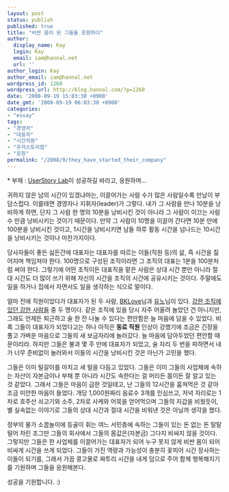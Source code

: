 ```yaml
---
layout: post
status: publish
published: true
title: "비싼 몸이 된 그들을 응원하다"
author:
  display_name: Kay
  login: Kay
  email: iam@hannal.net
  url: ''
author_login: Kay
author_email: iam@hannal.net
wordpress_id: 1260
wordpress_url: http://blog.hannal.com/?p=1260
date: '2008-09-19 15:03:30 +0900'
date_gmt: '2008-09-19 06:03:30 +0900'
categories:
- "essay"
tags:
- "경영자"
- "대표자"
- "시간자원"
- "유저스토리랩"
- "응원"
permalink: "/2008/9/they_have_started_their_company"
---
```

<p>* 부제 : <a href="http://www.userstorylab.com/about/">UserStory Lab</a>이 성공하길 바라고, 응원하며...</p>
<p>귀하지 않은 남의 시간이 있겠냐마는, 이끌어가는 사람 수가 많은 사람일수록 만남이 부담스럽다. 이를테면 경영자나 지휘자(leader)가 그렇다. 내가 그 사람을 만나 10분을 낭비하게 하면, 단지 그 사람 한 명의 10분을 낭비시킨 것이 아니라 그 사람이 이끄는 사람 수 만큼 낭비시키는 것이기 때문이다. 만약 그 사람이 10명을 이끌어 간다면 10분 만에 100분을 낭비시킨 것이고, 1시간을 낭비시키면 남들 하루 활동 시간을 넘나드는 10시간을 낭비시키는 것이나 마찬가지이다.</p>
<p>당사자들이 좋든 싫든간에 대표자는 대표자를 따르는 이들(직원 등)의 삶, 즉 시간을 짊어지며 책임져야 한다. 100명으로 구성된 조직이라면 그 조직의 대표는 1분을 100분처럼 써야 한다. 그렇기에 어떤 조직이든 대표직을 맡은 사람은 상대 시간 뿐만 아니라 절대 시간도 더 많이 쓰기 위해 자신의 시간을 조직의 시간에 공유시키는 것이다. 주말에도 일을 하거나 집에서 자면서도 일을 생각하는 식으로 말이다.</p>
<p>얼마 전에 직원이었다가 대표자가 된 두 사람, <a href="http://www.bklove.net">BKLove</a>님과 <a href="http://www.jungyunho.com">유노</a>님이 있다. <a href="http://blog.hannal.com/ode_to_my_tnc_life/">강한 조직에 있던 강한 사람들</a> 중 두 명이다. 같은 조직에 있을 당시 자주 어울려 놀았던 건 아니지만, 그래도 언제든 퇴근하고 술 한 잔 나눌 수 있다는 편안함은 늘 마음에 담을 수 있었다. 비록 그들이 대표자가 되었다고는 하나 아직은 <strong>동료 직원</strong> 인상이 강했기에 조금은 긴장을 풀고 가벼운 마음으로 그들의 새 보금자리에 놀러갔다. 늘 마음에 담아두었던 편안함 때문이리라. 하지만 그들은 불과 몇 주 만에 대표자가 되었고, 술 자리 두 번을 파하면서 내가 너무 준비없이 놀러와서 이들의 시간을 낭비시킨 것은 아닌가 고민을 했다.</p>
<p>그들은 이미 털갈이를 마치고 새 털을 다듬고 있었다. 그들은 이미 그들의 사업체에 속하는 자산이 자본금이나 부채 뿐 아니라 시간도 속한다는 걸 머리든 몸이든 잘 알고 있는 것 같았다. 그래서 그들은 마음이 급한 것일테고, 난 그들의 12시간을 훔쳐먹은 것 같아 조금 미안한 마음이 들었다. 개당 1,000원짜리 음료수 3개를 인심쓰고, 저녁 자리로는 1차로 호주산 쇠고기와 소주, 2차로 사케와 어묵을 얻어먹으며 그들의 지갑을 비웠듯이, 별 실속없는 이야기로 그들의 상대 시간과 절대 시간을 비워낸 것은 아닐까 생각을 했다.</p>
<p>정부의 물가 소꿉놀이에 등골이 휘는 여느 서민층에 속하는 그들이 있는 돈 없는 돈 탈탈 털어 차린 조그만 그들의 회사에서 그들의 몸값은(자본금) 그다지 비싸지 않을 것이다. 그렇지만 그들은 한 사업체를 이끌어가는 대표자가 되어 누구 못지 않게 비싼 몸이 되어 비싸게 시간을 쓰게 되었다. 그들이 가진 역량과 가능성이 충분히 꽃피어 시간 장사하는 이들이 되기를, 그래서 가끔 콩고물로 짜투리 시간을 내게 덤으로 주어 함께 행복해지기를 기원하며 그들을 응원해본다.</p>
<p>성공을 기원합니다. :)</p>
